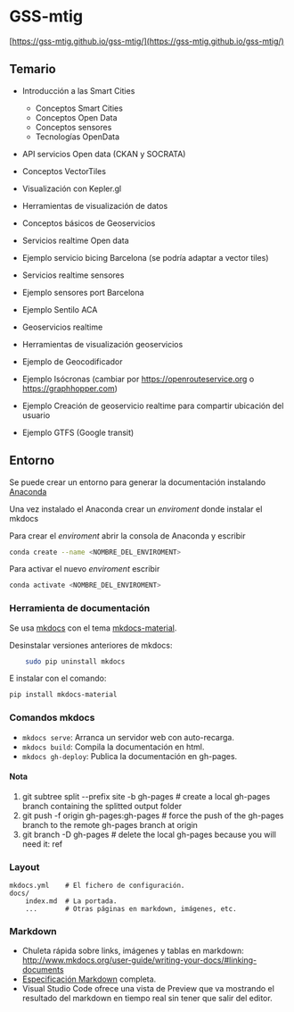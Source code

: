 # GSS-mtig

[https://gss-mtig.github.io/gss-mtig/](https://gss-mtig.github.io/gss-mtig/)

## Temario

* Introducción a las Smart Cities
    * Conceptos Smart Cities
    * Conceptos Open Data
    * Conceptos sensores
    * Tecnologías OpenData

* API servicios Open data (CKAN y SOCRATA)
* Conceptos VectorTiles
* Visualización con Kepler.gl


* Herramientas de visualización de datos
* Conceptos básicos de Geoservicios
* Servicios realtime Open data
* Ejemplo servicio bicing Barcelona (se podría adaptar a vector tiles)
* Servicios realtime sensores
* Ejemplo sensores port Barcelona
* Ejemplo Sentilo ACA
* Geoservicios realtime
* Herramientas de visualización geoservicios
* Ejemplo de Geocodificador
* Ejemplo Isócronas (cambiar por https://openrouteservice.org o https://graphhopper.com)
* Ejemplo Creación de geoservicio realtime para compartir ubicación del usuario
* Ejemplo GTFS (Google transit)

## Entorno

Se puede crear un entorno para generar la documentación instalando [Anaconda](https://www.anaconda.com/)

Una vez instalado el Anaconda crear un *enviroment* donde instalar el mkdocs

Para crear el *enviroment* abrir la consola de Anaconda y escribir
```bash
conda create --name <NOMBRE_DEL_ENVIROMENT>
```

Para activar el nuevo *enviroment* escribir
```bash
conda activate <NOMBRE_DEL_ENVIROMENT>
```

### Herramienta de documentación

Se usa [mkdocs](http://mkdocs.org) con el tema [mkdocs-material](https://squidfunk.github.io/mkdocs-material/).

Desinstalar versiones anteriores de mkdocs:

```bash
    sudo pip uninstall mkdocs
```

E instalar con el comando:

```bash
pip install mkdocs-material
```

### Comandos mkdocs

* `mkdocs serve`: Arranca un servidor web con auto-recarga.
* `mkdocs build`: Compila la documentación en html.
* `mkdocs gh-deploy`: Publica la documentación en gh-pages.

#### Nota
    
1. git subtree split --prefix site -b gh-pages # create a local gh-pages branch containing the splitted output folder
2. git push -f origin gh-pages:gh-pages # force the push of the gh-pages branch to the remote gh-pages branch at origin
3. git branch -D gh-pages # delete the local gh-pages because you will need it: ref

### Layout

    mkdocs.yml    # El fichero de configuración.
    docs/
        index.md  # La portada.
        ...       # Otras páginas en markdown, imágenes, etc.

### Markdown

* Chuleta rápida sobre links, imágenes y tablas en markdown: http://www.mkdocs.org/user-guide/writing-your-docs/#linking-documents
* [Especificación Markdown](http://spec.commonmark.org/0.28/) completa.
* Visual Studio Code ofrece una vista de Preview que va mostrando el resultado del markdown en tiempo real sin tener que salir del editor.
